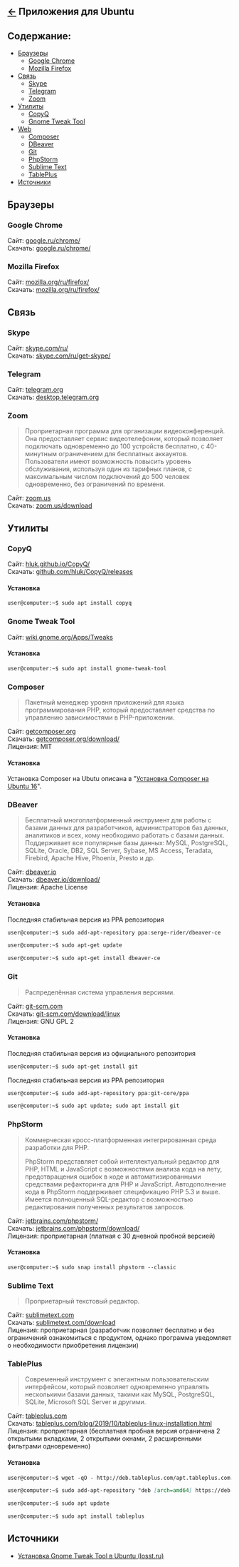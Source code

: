 [&larr;](readme.md "Ubuntu") Приложения для Ubuntu
--------------------------------------------------

<a name="content"></a>
## Содержание:

- [Браузеры](#browsers)
  - [Google Chrome](#google-chrome)
  - [Mozilla Firefox](#mozilla-firefox)
- [Связь](#communications)
  - [Skype](#skype)
  - [Telegram](#telegram)
  - [Zoom](#zoom)
- [Утилиты](#utilities)
  - [CopyQ](#copyq)
  - [Gnome Tweak Tool](#gnome-tweak-tool)
- [Web](#web)
  - [Composer](#composer)
  - [DBeaver](#dbeaver)
  - [Git](#git)
  - [PhpStorm](#phpstorm)
  - [Sublime Text](#sublime-text)
  - [TablePlus](#tableplus)
- [Источники](#sources)

<a name="browsers"></a>
## Браузеры

<a name="google-chrome"></a>
### Google Chrome

Сайт: [google.ru/chrome/](https://www.google.ru/chrome/)   
Скачать: [google.ru/chrome/](https://www.google.ru/chrome/)

<a name="mozilla-firefox"></a>
### Mozilla Firefox

Сайт: [mozilla.org/ru/firefox/](https://www.mozilla.org/ru/firefox/)   
Скачать: [mozilla.org/ru/firefox/](https://www.mozilla.org/ru/firefox/)

<a name="communications"></a>
## Связь

<a name="skype"></a>
### Skype

Сайт: [skype.com/ru/](https://www.skype.com/ru/)  
Скачать: [skype.com/ru/get-skype/](https://www.skype.com/ru/get-skype/)

<a name="telegram"></a>
### Telegram

Сайт: [telegram.org](https://telegram.org/)  
Скачать: [desktop.telegram.org](https://desktop.telegram.org/)

<a name="zoom"></a>
### Zoom

> Проприетарная программа для организации видеоконференций. Она предоставляет сервис видеотелефонии, который позволяет подключать одновременно до 100 устройств бесплатно, с 40-минутным ограничением для бесплатных аккаунтов. Пользователи имеют возможность повысить уровень обслуживания, используя один из тарифных планов, с максимальным числом подключений до 500 человек одновременно, без ограничений по времени.

Сайт: [zoom.us](https://zoom.us/)  
Скачать: [zoom.us/download](https://zoom.us/download#client_4meeting)

<a name="utilities"></a>
## Утилиты

<a name="copyq"></a>
### CopyQ

Сайт: [hluk.github.io/CopyQ/](https://hluk.github.io/CopyQ/)  
Скачать: [github.com/hluk/CopyQ/releases](https://github.com/hluk/CopyQ/releases)

#### Установка

```markdown
user@computer:~$ sudo apt install copyq
```

<a name="gnome-tweak-tool"></a>
### Gnome Tweak Tool

Сайт: [wiki.gnome.org/Apps/Tweaks](https://wiki.gnome.org/Apps/Tweaks)  

#### Установка

```markdown
user@computer:~$ sudo apt install gnome-tweak-tool
```

<a name="composer"></a>
### Composer

>  Пакетный менеджер уровня приложений для языка программирования PHP, который предоставляет средства по управлению зависимостями в PHP-приложении.

Сайт: [getcomposer.org](https://getcomposer.org/)   
Скачать: [getcomposer.org/download/](https://getcomposer.org/download/)  
Лицензия: MIT

#### Установка

Установка Composer на Ubutu описана в "[Установка Composer на Ubuntu 16](install-composer-on-ubuntu-16.md)".

<a name="dbeaver"></a>
### DBeaver

>  Бесплатный многоплатформенный инструмент для работы с базами данных для разработчиков, администраторов баз данных, аналитиков и всех, кому необходимо работать с базами данных. Поддерживает все популярные базы данных: MySQL, PostgreSQL, SQLite, Oracle, DB2, SQL Server, Sybase, MS Access, Teradata, Firebird, Apache Hive, Phoenix, Presto и др.

Сайт: [dbeaver.io](https://dbeaver.io/)   
Скачать: [dbeaver.io/download/](https://dbeaver.io/download/)  
Лицензия: Apache License

#### Установка

Последняя стабильная версия из PPA репозитория

```markdown
user@computer:~$ sudo add-apt-repository ppa:serge-rider/dbeaver-ce
```

```markdown
user@computer:~$ sudo apt-get update
```

```markdown
user@computer:~$ sudo apt-get install dbeaver-ce
```

<a name="git"></a>
### Git

> Распределённая система управления версиями.

Сайт: [git-scm.com](https://git-scm.com/)   
Скачать: [git-scm.com/download/linux](https://git-scm.com/download/linux)  
Лицензия: GNU GPL 2

#### Установка

Последняя стабильная версия из официального репозитория

```markdown
user@computer:~$ sudo apt-get install git
```

Последняя стабильная версия из PPA репозитория

```markdown
user@computer:~$ sudo add-apt-repository ppa:git-core/ppa
```

```markdown
user@computer:~$ sudo apt update; sudo apt install git
```

<a name="phpstorm"></a>
### PhpStorm

> Коммерческая кросс-платформенная интегрированная среда разработки для PHP.
>
> PhpStorm представляет собой интеллектуальный редактор для PHP, HTML и JavaScript с возможностями анализа кода на лету, предотвращения ошибок в коде и автоматизированными средствами рефакторинга для PHP и JavaScript. Автодополнение кода в PhpStorm поддерживает спецификацию PHP 5.3 и выше. Имеется полноценный SQL-редактор с возможностью редактирования полученных результатов запросов.

Сайт: [jetbrains.com/phpstorm/](https://www.jetbrains.com/phpstorm/)   
Скачать: [jetbrains.com/phpstorm/download/](https://www.jetbrains.com/phpstorm/download/#section=linux)  
Лицензия: проприетарная (платная с 30 дневной пробной версией)

#### Установка

```markdown
user@computer:~$ sudo snap install phpstorm --classic
```

<a name="sublime-text"></a>
### Sublime Text

> Проприетарный текстовый редактор.

Сайт: [sublimetext.com](https://www.sublimetext.com/)  
Скачать: [sublimetext.com/download](https://www.sublimetext.com/download)  
Лицензия: проприетарная (разработчик позволяет бесплатно и без ограничений ознакомиться с продуктом, однако программа уведомляет о необходимости приобретения лицензии)

<a name="tableplus"></a>
### TablePlus

> Современный инструмент с элегантным пользовательским интерфейсом, который позволяет одновременно управлять несколькими базами данных, такими как MySQL, PostgreSQL, SQLite, Microsoft SQL Server и другими.

Сайт: [tableplus.com](https://tableplus.com/)  
Скачать: [tableplus.com/blog/2019/10/tableplus-linux-installation.html](https://tableplus.com/blog/2019/10/tableplus-linux-installation.html)  
Лицензия: проприетарная (бесплатная пробная версия ограничена 2 открытыми вкладками, 2 открытыми окнами, 2 расширенными фильтрами одновременно)

#### Установка

```markdown
user@computer:~$ wget -qO - http://deb.tableplus.com/apt.tableplus.com.gpg.key | sudo apt-key add -
```

```markdown
user@computer:~$ sudo add-apt-repository "deb [arch=amd64] https://deb.tableplus.com/debian/20 tableplus main"
```

```markdown
user@computer:~$ sudo apt update
```

```markdown
user@computer:~$ sudo apt install tableplus
```

<a name="sources"></a>
## Источники

- [Установка Gnome Tweak Tool в Ubuntu (losst.ru)](https://losst.ru/ustanovka-gnome-tweak-tool-v-ubuntu)